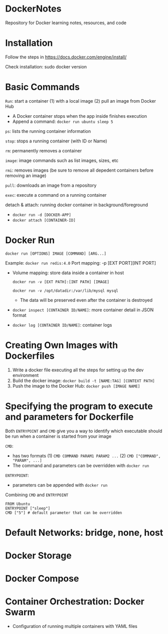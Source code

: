 # DockerNotes
Repository for Docker learning notes, resources, and code
# Installation
Follow the steps in https://docs.docker.com/engine/install/

Check installation: sudo docker version

# Basic Commands
`Run`: start a container (1) with a local image (2) pull an image from Docker Hub
- A Docker container stops when the app inside finishes execution
- Append a command: `docker run ubuntu sleep 5`

`ps`: lists the running container information

`stop`: stops a running container (with ID or Name)

`rm`: permanently removes a container

`image`: image commands such as list images, sizes, etc

`rmi`: removes images (be sure to remove all depedent containers before removing an image)

`pull`: downloads an image from a repository

`exec`: execute a command on a running container

detach & attach: running docker container in background/foreground
- `docker run -d [DOCKER-APP]`
- `docker attach [CONTAINER-ID]`

# Docker Run
`docker run [OPTIONS] IMAGE [COMMAND] [ARG...]`

Example: `docker run redis:4.0`
Port mapping: -p [EXT PORT][INT PORT]
- Volume mapping: store data inside a container in host

    `docker run -v [EXT PATH]:[INT PATH] [IMAGE]`

    `docker run -v /opt/datadir:/var/lib/mysql mysql`

    - The data will be preserved even after the container is destroyed

- `docker inspect [CONTAINER ID/NAME]`: more container detail in JSON format
- `docker log [CONTAINER ID/NAME]`: container logs
# Creating Own Images with Dockerfiles
1. Write a docker file executing all the steps for setting up the dev environment
2. Build the docker image: `docker build -t [NAME:TAG] [CONTEXT PATH]`
3. Push the image to the Docker Hub: `docker push [IMAGE NAME]`

# Specifying the program to execute and parameters for Dockerfile
Both `ENTRYPOINT` and `CMD` give you a way to identify which executable should be run when a container is started from your image

`CMD`:
- has two formats (1) `CMD COMMAND PARAM1 PARAM2 ...` (2) `CMD ["COMMAND", "PARAM", ...]`
- The command and parameters can be overridden with `docker run`

`ENTRYPOINT`:
- parameters can be appended with `docker run`

Combining `CMD` and `ENTRYPOINT`
```
FROM Ubuntu
ENTRYPOINT ["sleep"]
CMD ["5"] # default parameter that can be overridden
```

# Default Networks: bridge, none, host


# Docker Storage


# Docker Compose


# Container Orchestration: Docker Swarm
- Configuration of running multiple containers with YAML files
